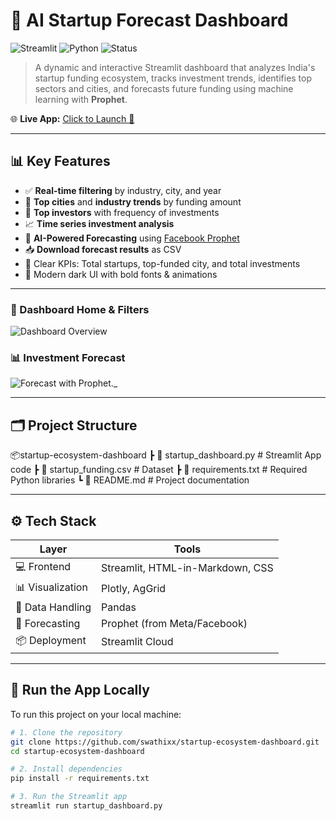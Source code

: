 # 🚀 AI Startup Forecast Dashboard

![Streamlit](https://img.shields.io/badge/Built%20with-Streamlit-ff4b4b?logo=streamlit&logoColor=white)
![Python](https://img.shields.io/badge/Python-3.11-blue?logo=python&logoColor=white)
![Status](https://img.shields.io/badge/Live-Online-brightgreen?logo=rocket)

> A dynamic and interactive Streamlit dashboard that analyzes India's startup funding ecosystem, tracks investment trends, identifies top sectors and cities, and forecasts future funding using machine learning with **Prophet**.

🌐 **Live App:** [Click to Launch 🚀](https://swathixx-ai-startup-forecast.streamlit.app/)

---

## 📊 Key Features

- ✅ **Real-time filtering** by industry, city, and year
- 📍 **Top cities** and **industry trends** by funding amount
- 💼 **Top investors** with frequency of investments
- 📈 **Time series investment analysis**
- 🔮 **AI-Powered Forecasting** using [Facebook Prophet](https://facebook.github.io/prophet/)
- 📥 **Download forecast results** as CSV
- 🧠 Clear KPIs: Total startups, top-funded city, and total investments
- 🌙 Modern dark UI with bold fonts & animations

---



### 🎯 Dashboard Home & Filters
![Dashboard Overview](https://github.com/swathixx/startup-ecosystem-dashboard/assets/demo1.png)

### 📊 Investment Forecast
![Forecast with Prophet](https://github.com/swathixx/startup-ecosystem-dashboard/assets/demo2.png)._

---

## 🗂️ Project Structure
📦startup-ecosystem-dashboard
┣ 📄 startup_dashboard.py # Streamlit App code
┣ 📄 startup_funding.csv # Dataset
┣ 📄 requirements.txt # Required Python libraries
┗ 📄 README.md # Project documentation


---

## ⚙️ Tech Stack

| Layer | Tools |
|-------|-------|
| 💻 Frontend | Streamlit, HTML-in-Markdown, CSS |
| 📊 Visualization | Plotly, AgGrid |
| 🧮 Data Handling | Pandas |
| 🔮 Forecasting | Prophet (from Meta/Facebook) |
| 📦 Deployment | Streamlit Cloud |

---

## 🚀 Run the App Locally

To run this project on your local machine:

```bash
# 1. Clone the repository
git clone https://github.com/swathixx/startup-ecosystem-dashboard.git
cd startup-ecosystem-dashboard

# 2. Install dependencies
pip install -r requirements.txt

# 3. Run the Streamlit app
streamlit run startup_dashboard.py

